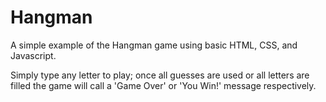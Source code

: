 # Hangman

A simple example of the Hangman game using basic HTML, CSS, and Javascript. 

Simply type any letter to play; once all guesses are used or all letters are filled the game will call
a 'Game Over' or 'You Win!' message respectively.
